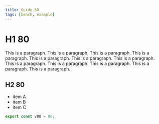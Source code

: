 ```yaml
---
title: Guide 80
tags: [bench, example]
---
```


# H1 80

This is a paragraph. This is a paragraph. This is a paragraph. This is a paragraph. This is a paragraph. This is a paragraph. This is a paragraph. This is a paragraph. This is a paragraph. This is a paragraph. This is a paragraph. This is a paragraph. 

## H2 80

- item A
- item B
- item C

```ts
export const v80 = 80;
```